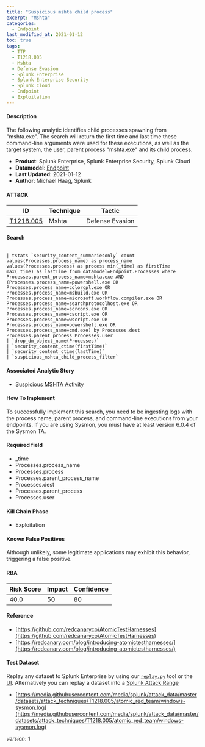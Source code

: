 ```yaml
---
title: "Suspicious mshta child process"
excerpt: "Mshta"
categories:
  - Endpoint
last_modified_at: 2021-01-12
toc: true
tags:
  - TTP
  - T1218.005
  - Mshta
  - Defense Evasion
  - Splunk Enterprise
  - Splunk Enterprise Security
  - Splunk Cloud
  - Endpoint
  - Exploitation
---
```




#### Description

The following analytic identifies child processes spawning from  &#34;mshta.exe&#34;. The search will return the first time and last time these command-line arguments were used for these executions, as well as the target system, the user, parent process &#34;mshta.exe&#34; and its child process.

- **Product**: Splunk Enterprise, Splunk Enterprise Security, Splunk Cloud
- **Datamodel**: [Endpoint](https://docs.splunk.com/Documentation/CIM/latest/User/Endpoint)
- **Last Updated**: 2021-01-12
- **Author**: Michael Haag, Splunk


#### ATT&CK

| ID          | Technique   | Tactic       |
| ----------- | ----------- |--------------|
| [T1218.005](https://attack.mitre.org/techniques/T1218/005/) | Mshta | Defense Evasion |


#### Search

```

| tstats `security_content_summariesonly` count values(Processes.process_name) as process_name values(Processes.process) as process min(_time) as firstTime max(_time) as lastTime from datamodel=Endpoint.Processes where Processes.parent_process_name=mshta.exe AND (Processes.process_name=powershell.exe OR Processes.process_name=colorcpl.exe OR Processes.process_name=msbuild.exe OR Processes.process_name=microsoft.workflow.compiler.exe OR Processes.process_name=searchprotocolhost.exe OR Processes.process_name=scrcons.exe OR Processes.process_name=cscript.exe OR Processes.process_name=wscript.exe OR Processes.process_name=powershell.exe OR Processes.process_name=cmd.exe) by Processes.dest Processes.parent_process Processes.user 
| `drop_dm_object_name(Processes)` 
| `security_content_ctime(firstTime)` 
| `security_content_ctime(lastTime)` 
| `suspicious_mshta_child_process_filter`
```

#### Associated Analytic Story
* [Suspicious MSHTA Activity](_stories/suspicious_mshta_activity)


#### How To Implement
To successfully implement this search, you need to be ingesting logs with the process name, parent process, and command-line executions from your endpoints. If you are using Sysmon, you must have at least version 6.0.4 of the Sysmon TA.

#### Required field
* _time
* Processes.process_name
* Processes.process
* Processes.parent_process_name
* Processes.dest
* Processes.parent_process
* Processes.user


#### Kill Chain Phase
* Exploitation


#### Known False Positives
Although unlikely, some legitimate applications may exhibit this behavior, triggering a false positive.



#### RBA

| Risk Score  | Impact      | Confidence   |
| ----------- | ----------- |--------------|
| 40.0 | 50 | 80 |



#### Reference

* [https://github.com/redcanaryco/AtomicTestHarnesses](https://github.com/redcanaryco/AtomicTestHarnesses)
* [https://redcanary.com/blog/introducing-atomictestharnesses/](https://redcanary.com/blog/introducing-atomictestharnesses/)



#### Test Dataset
Replay any dataset to Splunk Enterprise by using our [`replay.py`](https://github.com/splunk/attack_data#using-replaypy) tool or the [UI](https://github.com/splunk/attack_data#using-ui).
Alternatively you can replay a dataset into a [Splunk Attack Range](https://github.com/splunk/attack_range#replay-dumps-into-attack-range-splunk-server)

* [https://media.githubusercontent.com/media/splunk/attack_data/master/datasets/attack_techniques/T1218.005/atomic_red_team/windows-sysmon.log](https://media.githubusercontent.com/media/splunk/attack_data/master/datasets/attack_techniques/T1218.005/atomic_red_team/windows-sysmon.log)


_version_: 1